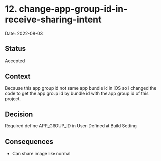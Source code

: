 # 12. change-app-group-id-in-receive-sharing-intent

Date: 2022-08-03

## Status

Accepted

## Context

Because this app group id not same app bundle id in iOS so i changed the code to get the app group id by bundle id with the app group id of this project.

## Decision

Required define APP_GROUP_ID in User-Defined at Build Setting

## Consequences

- Can share image like normal
